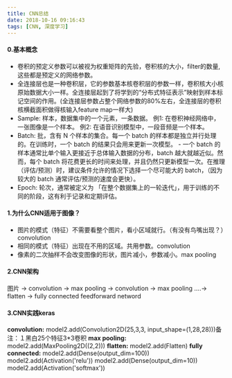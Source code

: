```yaml
---
title: CNN总结
date: 2018-10-16 09:16:43
tags: [CNN, 深度学习]
---
```

#### 0.基本概念
- 卷积的预定义参数可以被视为权重矩阵的先验，卷积核的大小，filter的数量,这些都是预定义的网络参数。
- 全连接层也是一种卷积层，它的参数基本核卷积层的参数一样，卷积核大小核原始数据大小一样。全连接层起到了将学到的“分布式特征表示”映射到样本标记空间的作用。(全连接层参数占整个网络参数的80%左右，全连接层的卷积核横截面积做得核输入feature map一样大)
- Sample: 样本，数据集中的一个元素，一条数据。
	例1: 在卷积神经网络中，一张图像是一个样本。
	例2: 在语音识别模型中，一段音频是一个样本。
- Batch: 批，含有 N 个样本的集合。每一个 batch 的样本都是独立并行处理的。在训练时，一个 batch 的结果只会用来更新一次模型。  - 一个 batch 的样本通常比单个输入更接近于总体输入数据的分布，batch 越大就越近似。然而，每个 batch 将花费更长的时间来处理，并且仍然只更新模型一次。在推理（评估/预测）时，建议条件允许的情况下选择一个尽可能大的 batch，（因为较大的 batch 通常评估/预测的速度会更快）。
- Epoch: 轮次，通常被定义为 「在整个数据集上的一轮迭代」，用于训练的不同的阶段，这有利于记录和定期评估。

####  1.为什么CNN适用于图像？
- 图片的模式（特征）不需要看整个图片，看小区域就行。（有没有鸟嘴出现？）convolution
- 相同的模式（特征）出现在不用的区域。共用参数。convolution
- 像素的二次抽样不会改变图像的形状，图片减小，参数减小。max pooling


####  2.CNN架构
图片 ->  convolution -> max pooling -> convolution -> max pooling ....-> flatten -> fully connected  feedforward netword


####  3.CNN实践keras

**convolution:** model2.add(Convolution2D(25,3,3, input_shape=(1,28,28)))备注：１黑白25个特征3\*3卷积
**max pooling:** model2.add(MaxPooling2D((2,2)))
**flatten:** model2.add(Flatten)
**fully connected:** model2.add(Dense(output_dim=100)) model2.add(Activation('relu'))
model2.add(Dense(output_dim=10)) model2.add(Activation('softmax'))


